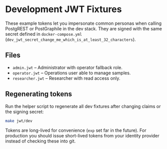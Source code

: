 # Development JWT Fixtures

These example tokens let you impersonate common personas when calling PostgREST or PostGraphile in the dev stack. They are signed with the same secret defined in `docker-compose.yml` (`dev_jwt_secret_change_me_which_is_at_least_32_characters`).

## Files

- `admin.jwt` – Administrator with operator fallback role.
- `operator.jwt` – Operations user able to manage samples.
- `researcher.jwt` – Researcher with read access only.

## Regenerating tokens

Run the helper script to regenerate all dev fixtures after changing claims or the signing secret:

```bash
make jwt/dev
```

Tokens are long-lived for convenience (`exp` set far in the future). For production you should issue short-lived tokens from your identity provider instead of checking these into git.

